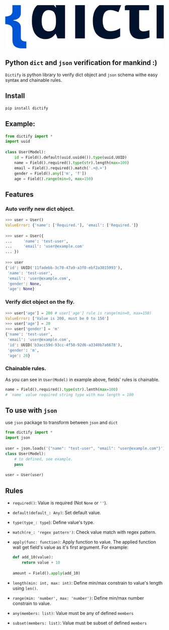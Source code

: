 <img src="./dictify.svg">

## Python `dict` and `json` verification for mankind :)
`Dictify` is python library to verify dict object and `json` schema withe easy syntax and chainable rules.

## Install
```bash
pip install dictify
```

## Example:
```python
from dictify import *
import uuid

class User(Model):
    id = Field().default(uuid.uuid4()).type(uuid.UUID)
    name = Field().required().type(str).length(max=100)
    email = Field().required().match('.+@.+')
    gender = Field().any(['m', 'f'])
    age = Field().range(min=0, max=150)
```

## Features
### Auto verify new dict object.
```python
>>> user = User()
ValueError: {'name': ['Required.'], 'email': ['Required.']}

>>> user = User({
...     'name': 'test-user',
...     'email': 'user@example.com'
... })

>>> user
{'id': UUID('11fadebb-3c70-47a9-a3f0-ebf2a3815993'),
 'name': 'test-user',
 'email': 'user@example.com',
 'gender': None,
 'age': None}
```

### Verify dict object on the fly.
```python
>>> user['age'] = 200 # user['age'] rule is range(min=0, max=150)
ValueError: ['Value is 200, must be 0 to 150']
>>> user['age'] = 20
>>> user['gender'] = 'm'
{'name': 'test-user',
 'email': 'user@example.com',
 'id': UUID('b3acc59d-93cc-4f58-92d6-a3340b7a6678'),
 'gender': 'm',
 'age': 20}
```

### Chainable rules.
As you can see in `User(Model)` in example above, fields' rules is chainable.
```python
name = Field().required().type(str).lenth(max=100)
# `name` value required string type with max length = 100
```

## To use with `json`
use `json` package to transform between `json` and `dict`
```python
from dictify import *
import json

user = json.loads('{"name": "test-user", "email": "user@example.com"}')
class User(Model):
    # to defined, see example.
    pass

user = User(user)
```

## Rules
- `required()`: Value is required (Not `None` or `''`).
- `default(default_: Any)`: Set default value.
- `type(type_: type`): Define value's type.
- `match(re_: 'regex pattern')`: Check value match with regex pattern.
- `apply(func: function)`: Apply function to value. The applied function wall get field's value as it's first argument. For example:
    ```python
    def add_10(value):
        return value + 10

    amount = Field().apply(add_10)
    ```

- `length(min: int, max: int)`: Define min/max constrain to value's length using `len()`.
- `range(min: 'number', max: 'number')`: Define min/max number constrain to value.
- `any(members: list)`: Value must be any of defined `members`
- `subset(members: list)`: Value must be subset of defined `members`
